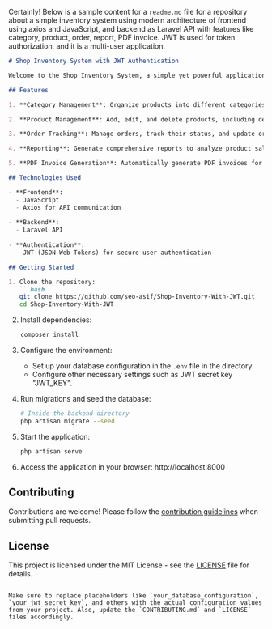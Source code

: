 Certainly! Below is a sample content for a `readme.md` file for a repository about a simple inventory system using modern architecture of frontend using axios and JavaScript, and backend as Laravel API with features like category, product, order, report, PDF invoice. JWT is used for token authorization, and it is a multi-user application.

```markdown
# Shop Inventory System with JWT Authentication

Welcome to the Shop Inventory System, a simple yet powerful application for managing your store's inventory. This project is built with modern frontend technologies using Axios and JavaScript, while the backend is developed with Laravel API. JWT (JSON Web Tokens) is used for secure token-based authentication, ensuring a multi-user environment.

## Features

1. **Category Management**: Organize products into different categories for better inventory management.

2. **Product Management**: Add, edit, and delete products, including details such as name, price, and quantity.

3. **Order Tracking**: Manage orders, track their status, and update order information as needed.

4. **Reporting**: Generate comprehensive reports to analyze product sales, stock levels, and other vital statistics.

5. **PDF Invoice Generation**: Automatically generate PDF invoices for orders, providing a professional touch to your transactions.

## Technologies Used

- **Frontend**:
  - JavaScript
  - Axios for API communication
  
- **Backend**:
  - Laravel API
  
- **Authentication**:
  - JWT (JSON Web Tokens) for secure user authentication

## Getting Started

1. Clone the repository:
   ```bash
   git clone https://github.com/seo-asif/Shop-Inventory-With-JWT.git
   cd Shop-Inventory-With-JWT
   ```

2. Install dependencies:
   ```bash
   composer install
   ```

3. Configure the environment:
   - Set up your database configuration in the `.env` file in the directory.
   - Configure other necessary settings such as JWT secret key  "JWT_KEY".

4. Run migrations and seed the database:
   ```bash
   # Inside the backend directory
   php artisan migrate --seed
   ```

5. Start the application:
   ```bash
   php artisan serve
   ```

6. Access the application in your browser: http://localhost:8000

## Contributing

Contributions are welcome! Please follow the [contribution guidelines](CONTRIBUTING.md) when submitting pull requests.

## License

This project is licensed under the MIT License - see the [LICENSE](LICENSE) file for details.
```

Make sure to replace placeholders like `your_database_configuration`, `your_jwt_secret_key`, and others with the actual configuration values from your project. Also, update the `CONTRIBUTING.md` and `LICENSE` files accordingly.